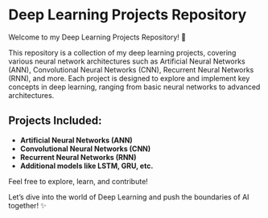 # Deep Learning Projects Repository

Welcome to my Deep Learning Projects Repository! 🚀

This repository is a collection of my deep learning projects, covering various neural network architectures such as Artificial Neural Networks (ANN), Convolutional Neural Networks (CNN), Recurrent Neural Networks (RNN), and more. Each project is designed to explore and implement key concepts in deep learning, ranging from basic neural networks to advanced architectures.

## Projects Included:
- **Artificial Neural Networks (ANN)**
- **Convolutional Neural Networks (CNN)**
- **Recurrent Neural Networks (RNN)**
- **Additional models like LSTM, GRU, etc.**

Feel free to explore, learn, and contribute!

Let’s dive into the world of Deep Learning and push the boundaries of AI together! ✨

